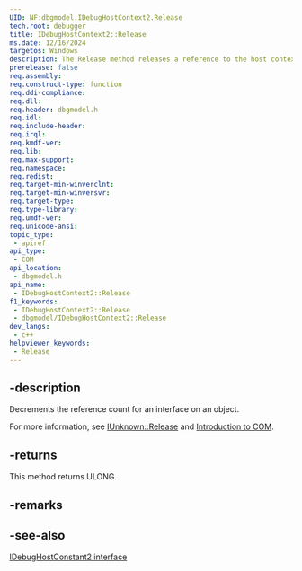 ```yaml
---
UID: NF:dbgmodel.IDebugHostContext2.Release
tech.root: debugger
title: IDebugHostContext2::Release
ms.date: 12/16/2024
targetos: Windows
description: The Release method releases a reference to the host context.
prerelease: false
req.assembly: 
req.construct-type: function
req.ddi-compliance: 
req.dll: 
req.header: dbgmodel.h
req.idl: 
req.include-header: 
req.irql: 
req.kmdf-ver: 
req.lib: 
req.max-support: 
req.namespace: 
req.redist: 
req.target-min-winverclnt: 
req.target-min-winversvr: 
req.target-type: 
req.type-library: 
req.umdf-ver: 
req.unicode-ansi: 
topic_type:
 - apiref
api_type:
 - COM
api_location:
 - dbgmodel.h
api_name:
 - IDebugHostContext2::Release
f1_keywords:
 - IDebugHostContext2::Release
 - dbgmodel/IDebugHostContext2::Release
dev_langs:
 - c++
helpviewer_keywords:
 - Release
---
```


## -description


Decrements the reference count for an interface on an object. 

For more information, see [IUnknown::Release](/windows/win32/api/unknwn/nf-unknwn-iunknown-release) and [Introduction to COM](/cpp/atl/introduction-to-com).

## -returns

This method returns ULONG.

## -remarks

## -see-also

[IDebugHostConstant2 interface](nn-dbgmodel-idebughostconstant2.md)